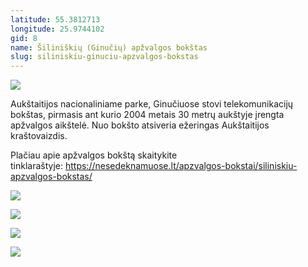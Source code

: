 ```yaml
---
latitude: 55.3812713
longitude: 25.9744102
gid: 8
name: Šiliniškių (Ginučių) apžvalgos bokštas
slug: siliniskiu-ginuciu-apzvalgos-bokstas
---
```

![](https://doc-10-ag-mymaps.googleusercontent.com/untrusted/hostedimage/ihucu48q9m5s1hftel5u85tfdc/58r8c0idj2g16hj4ebkas8mp6k/1641717000000/-WPmm_dsOCr8C_2Ftfdhs7CzXYdOD0wc/*/6AIsG_vaSnssbrB6pBIghJqiYEvwHMThGICA2iM0gFulo4HAk5lkEKyAxffuW0TD8XoTZNsS6zYUWd_Sy2g1q_9Rej0VK0_IZxKhSNn11YcXkcN2HzYX2RTxQUjrqy3UR_3cr2T2bAnWCUi1rALU6NkMUjricW7JqBfqoZbl1DuSvTxzHNe98Kbe4FdBo2nQRLQ?session=0&fife)  
  
Aukštaitijos nacionaliniame parke, Ginučiuose stovi telekomunikacijų bokštas, pirmasis ant kurio 2004 metais 30 metrų aukštyje įrengta apžvalgos aikštelė. Nuo bokšto atsiveria ežeringas Aukštaitijos kraštovaizdis.  
  
Plačiau apie apžvalgos bokštą skaitykite tinklaraštyje: https://nesedeknamuose.lt/apzvalgos-bokstai/siliniskiu-apzvalgos-bokstas/  
  
![](https://doc-0c-ag-mymaps.googleusercontent.com/untrusted/hostedimage/ihucu48q9m5s1hftel5u85tfdc/4o9uovcc6s8bduob32pdok5dtk/1641717000000/-WPmm_dsOCr8C_2Ftfdhs7CzXYdOD0wc/*/6AIsG_vYuGfO-Jom62I7kIa9l6qZBsllIFzyyYZ6_bFYTNLD-1Rwc2cagWRAOfV451D4Q0vjrQG2zRTWlMKK6vftEwGsVbaoHA9dNICqfpYyBs9341K97bvQaH4E4GVR3T3_pcQYmzGHaLMAk1Pn51EBPvOHhLNLBzlElnEg0SJaIMr0AhswYIvFUhTUb1MOUDg?session=0&fife)  
  
![](https://doc-08-ag-mymaps.googleusercontent.com/untrusted/hostedimage/ihucu48q9m5s1hftel5u85tfdc/l46pb4tlasd94b6r2lasa7ppeg/1641717000000/-WPmm_dsOCr8C_2Ftfdhs7CzXYdOD0wc/*/6AIsG_vZONRSOpxQNd24Q10K3-tCMOU5FPT-eDhqr8L5x4cOcycdMoy_WiC8ixogsaidFAIni6fhVt-AZDnYAkwclk5AS2JB1qGs3AojYVj2R4JBTHGwMj1FK-ErfA49Vw0C0gIw3dmgayXYe1aL-wnTI6rHu8tCacTg0g0Rr2heZiS_YEKCyLf99t1Rpszyo-Q?session=0&fife)  
  
![](https://doc-0k-ag-mymaps.googleusercontent.com/untrusted/hostedimage/ihucu48q9m5s1hftel5u85tfdc/hn70tbtc6iaub34if226cqlkrk/1641717000000/-WPmm_dsOCr8C_2Ftfdhs7CzXYdOD0wc/*/6AIsG_vYF6KmTu6s0jqTVf10n6xU3nshKrOeTKtRXwbISx3SkwVFiH6MCeuklKESpQy4FL90ORGkLLI96z1uqNnoMAvuEsbm_OeNQDg_AdwkSrGq7BNbxsR-Yrgv7jDdxi87Dq1CF_8F3T60jegpBBczgbokaT91zspY3AnPnkXi4yJ3t_KP7D7NR41JIF5OSiQ?session=0&fife)  
  
![](https://doc-0o-ag-mymaps.googleusercontent.com/untrusted/hostedimage/ihucu48q9m5s1hftel5u85tfdc/augn4a37t7cp3007o96lk7p6hc/1641717000000/-WPmm_dsOCr8C_2Ftfdhs7CzXYdOD0wc/*/6AIsG_vbaMK7NlHZmCt0b6waW7ibq2ap9F-RUC9Jch-UEDjvmrQwoaXIXR1rSotnzQE9FEhJIxvTrRGtFUf3ArCw-wu1WVQwA9cKXI6XaPoBPWxGFzMTDJfFerxK953BbuLtDX310X2uVosXoHztt6WcnjgJtfLYkOUSuVV83P9v0ZZ3oIdWH7I08PUQIiHdmag?session=0&fife)
